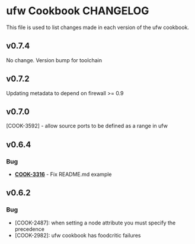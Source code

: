 ufw Cookbook CHANGELOG
======================
This file is used to list changes made in each version of the ufw cookbook.


v0.7.4
------
No change. Version bump for toolchain


v0.7.2
------
Updating metadata to depend on firewall >= 0.9


v0.7.0
------
[COOK-3592] - allow source ports to be defined as a range in ufw


v0.6.4
------
### Bug
- **[COOK-3316](https://tickets.chef.io/browse/COOK-3316)** - Fix README.md example

v0.6.2
------
### Bug
- [COOK-2487]: when setting a node attribute you must specify the precedence
- [COOK-2982]: ufw cookbook has foodcritic failures
